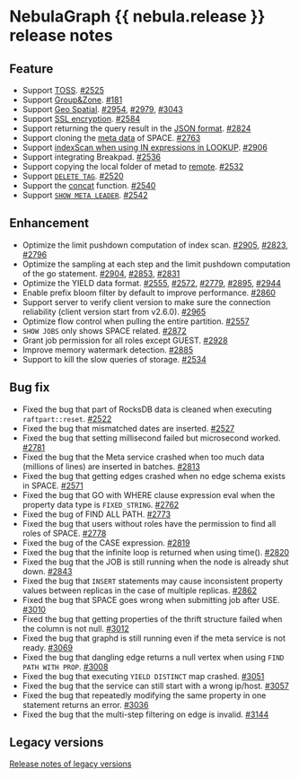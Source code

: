 # NebulaGraph {{ nebula.release }} release notes

## Feature

- Support [TOSS](../5.configurations-and-logs/1.configurations/3.graph-config.md). [#2525](https://github.com/vesoft-inc/nebula/pull/2525)
- Support [Group&Zone](../7.data-security/5.zone.md). [#181](https://github.com/vesoft-inc/nebula-storage/pull/181)
- Support [Geo Spatial](../3.ngql-guide/6.functions-and-expressions/14.geo.md). [#2954](https://github.com/vesoft-inc/nebula/pull/2954), [#2979](https://github.com/vesoft-inc/nebula/pull/2979), [#3043](https://github.com/vesoft-inc/nebula/pull/3043)
- Support [SSL encryption](../7.data-security/4.ssl.md). [#2584](https://github.com/vesoft-inc/nebula/pull/2584)
- Support returning the query result in the [JSON format](../14.client/1.nebula-client.md). [#2824](https://github.com/vesoft-inc/nebula/pull/2824)
- Support cloning the [meta data](../3.ngql-guide/9.space-statements/1.create-space.md) of SPACE. [#2763](https://github.com/vesoft-inc/nebula/pull/2763)
- Support [indexScan when using IN expressions in LOOKUP](../3.ngql-guide/7.general-query-statements/5.lookup.md). [#2906](https://github.com/vesoft-inc/nebula/pull/2906)
- Support integrating Breakpad. [#2536](https://github.com/vesoft-inc/nebula/pull/2536)
- Support copying the local folder of metad to [remote](../20.appendix/0.FAQ.md). [#2532](https://github.com/vesoft-inc/nebula/pull/2532)
- Support [`DELETE TAG`](../3.ngql-guide/10.tag-statements/6.delete-tag.md). [#2520](https://github.com/vesoft-inc/nebula/pull/2520)
- Support the [concat](../3.ngql-guide/6.functions-and-expressions/13.concat.md) function. [#2540](https://github.com/vesoft-inc/nebula/pull/2540)
- Support [`SHOW META LEADER`](../3.ngql-guide/7.general-query-statements/6.show/19.show-meta-leader.md). [#2542](https://github.com/vesoft-inc/nebula/pull/2542)

## Enhancement

- Optimize the limit pushdown computation of index scan. [#2905](https://github.com/vesoft-inc/nebula/pull/2905), [#2823](https://github.com/vesoft-inc/nebula/pull/2823), [#2796](https://github.com/vesoft-inc/nebula/pull/2796)
- Optimize the sampling at each step and the limit pushdown computation of the go statement. [#2904](https://github.com/vesoft-inc/nebula/pull/2904), [#2853](https://github.com/vesoft-inc/nebula/pull/2853), [#2831](https://github.com/vesoft-inc/nebula/pull/2831)
- Optimize the YIELD data format. [#2555](https://github.com/vesoft-inc/nebula/pull/2555), [#2572](https://github.com/vesoft-inc/nebula/pull/2572), [#2779](https://github.com/vesoft-inc/nebula/pull/2779), [#2895](https://github.com/vesoft-inc/nebula/pull/2895), [#2944](https://github.com/vesoft-inc/nebula/pull/2944)
- Enable prefix bloom filter by default to improve performance. [#2860](https://github.com/vesoft-inc/nebula/pull/2860)
- Support server to verify client version to make sure the connection reliability (client version start from v2.6.0). [#2965](https://github.com/vesoft-inc/nebula/pull/2965)
- Optimize flow control when pulling the entire partition. [#2557](https://github.com/vesoft-inc/nebula/pull/2557)
- `SHOW JOBS` only shows SPACE related. [#2872](https://github.com/vesoft-inc/nebula/pull/2872)
- Grant job permission for all roles except GUEST. [#2928](https://github.com/vesoft-inc/nebula/pull/2928)
- Improve memory watermark detection. [#2885](https://github.com/vesoft-inc/nebula/pull/2885)
- Support to kill the slow queries of storage. [#2534](https://github.com/vesoft-inc/nebula/pull/2534)

## Bug fix

- Fixed the bug that part of RocksDB data is cleaned when executing `raftpart::reset`. [#2522](https://github.com/vesoft-inc/nebula/pull/2522)
- Fixed the bug that mismatched dates are inserted. [#2527](https://github.com/vesoft-inc/nebula/pull/2527)
- Fixed the bug that setting millisecond failed but microsecond worked. [#2781](https://github.com/vesoft-inc/nebula/pull/2781)
- Fixed the bug that the Meta service crashed when too much data (millions of lines) are inserted in batches. [#2813](https://github.com/vesoft-inc/nebula/pull/2813)
- Fixed the bug that getting edges crashed when no edge schema exists in SPACE. [#2571](https://github.com/vesoft-inc/nebula/pull/2571)
- Fixed the bug that GO with WHERE clause expression eval when the property data type is `FIXED_STRING`. [#2762](https://github.com/vesoft-inc/nebula/pull/2762)
- Fixed the bug of FIND ALL PATH. [#2773](https://github.com/vesoft-inc/nebula/pull/2773)
- Fixed the bug that users without roles have the permission to find all roles of SPACE. [#2778](https://github.com/vesoft-inc/nebula/pull/2778)
- Fixed the bug of the CASE expression. [#2819](https://github.com/vesoft-inc/nebula/pull/2819)
- Fixed the bug that the infinite loop is returned when using time(). [#2820](https://github.com/vesoft-inc/nebula/pull/2820)
- Fixed the bug that the JOB is still running when the node is already shut down. [#2843](https://github.com/vesoft-inc/nebula/pull/2843)
- Fixed the bug that `INSERT` statements may cause inconsistent property values between replicas in the case of multiple replicas. [#2862](https://github.com/vesoft-inc/nebula/pull/2862)
- Fixed the bug that SPACE goes wrong when submitting job after USE. [#3010](https://github.com/vesoft-inc/nebula/pull/3010)
- Fixed the bug that getting properties of the thrift structure failed when the column is not null. [#3012](https://github.com/vesoft-inc/nebula/pull/3012)
- Fixed the bug that graphd is still running even if the meta service is not ready. [#3069](https://github.com/vesoft-inc/nebula/pull/3069)
- Fixed the bug that dangling edge returns a null vertex when using `FIND PATH WITH PROP`. [#3008](https://github.com/vesoft-inc/nebula/pull/3008)
- Fixed the bug that executing `YIELD DISTINCT` map crashed. [#3051](https://github.com/vesoft-inc/nebula/pull/3051)
- Fixed the bug that the service can still start with a wrong ip/host. [#3057](https://github.com/vesoft-inc/nebula/pull/3057)
- Fixed the bug that repeatedly modifying the same property in one statement returns an error. [#3036](https://github.com/vesoft-inc/nebula/pull/3036)
- Fixed the bug that the multi-step filtering on edge is invalid. [#3144](https://github.com/vesoft-inc/nebula/pull/3144)

## Legacy versions

[Release notes of legacy versions](https://nebula-graph.com.cn/tags/release-note/)
